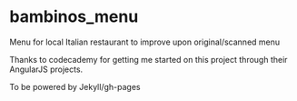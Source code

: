 # bambinos_menu
Menu for local Italian restaurant to improve upon original/scanned menu

Thanks to codecademy for getting me started on this project through their AngularJS projects. 

To be powered by Jekyll/gh-pages

